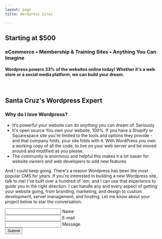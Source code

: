 ```yaml
---
layout: page
title: Wordpress Sites

---
```

## Starting at $500

### eCommerce • Membership & Training Sites • Anything You Can Imagine

#### Wordpress powers 33% of the websites online today! Whether it's a web store or a social media platform, we can build your dream.

<br>

## Santa Cruz's Wordpress Expert

### Why do I love Wordpress?

* It's powerful
  your website can do _anything_ you can dream of. Seriously
* It's open source
  You own your website, 100%. If you have a Shopify or Squarespace site you're limited to the tools and options they provide - and that company folds, your site folds with it. With WordPress you own a working copy of all the code, to live on your web server and be moved around and modified as you please.
* The community is enormous and helpful
  this makes it a lot easier for website owners and web developers to add new features

And I could keep going. There's a reason Wordpress has been the most popular CMS for years. If you're interested in building a new Wordpress site, talk to me! I've built over a hundred of 'em, and I can use that experience to guide you in the right direction. I can handle any and every aspect of getting your website going, from branding, marketing, and design to custom development, server management, and hosting. Let me know about your project below to star the conversation:

<form action="https://formspree.io/kyle@kylegrover.com" method="POST" class="contact-form floating-labels">
   <div class="form-field-row">
      <div class="form-field">
         <input id="name" class="input-text" type="text" required="">
         <label for="name">Name</label>
      </div>
      <div class="form-field">
         <input id="_replyto" class="input-text" type="email" required="">
         <label for="email">E-mail</label>
      </div>
   </div>
   <div class="form-field">
      <input id="message" class="input-text" type="text" required="">
      <label for="message">Message</label>
   </div>
   <div class="form-field align-center">
      <input class="submit-btn" type="submit" value="Submit">
   </div>
    <input style="display: none" name="_gotcha">
    <input style="display: none" name="_next" value="/thanks">
</form>